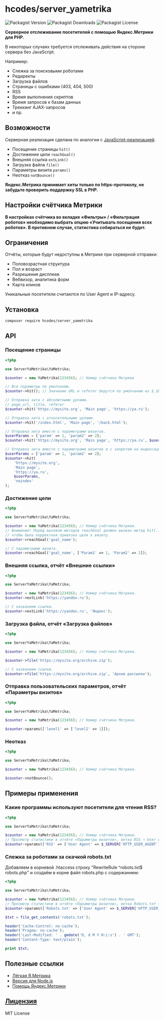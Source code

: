 
# hcodes/server_yametrika
![Packagist Version](https://img.shields.io/packagist/v/hcodes/server_yametrika)
![Packagist Downloads](https://img.shields.io/packagist/dm/hcodes/server_yametrika)
![Packagist License](https://img.shields.io/packagist/l/hcodes/server_yametrika)

**Серверное отслеживание посетителей с помощью Яндекс.Метрики для PHP.**

В некоторых случаях требуется отслеживать действия на стороне сервера без JavaScript.

Например:
+ Слежка за поисковыми роботами
+ Редиректы
+ Загрузка файлов
+ Страницы с ошибками (403, 404, 500)
+ RSS
+ Время выполнения скриптов
+ Время запросов к базам данных
+ Треккинг AJAX-запросов
+ и пр.

## Возможности
Серверная реализация сделана по аналогии с [JavaScript-реализацией](https://yandex.ru/support/metrica/code/counter-initialize.html).
+ Посещение страницы `hit()`
+ Достижение цели `reachGoal()`
+ Внешняя ссылка `extLink()`
+ Загрузка файла `file()`
+ Параметры визита `params()`
+ Неотказ `notBounce()`
 
**Яндекс.Метрика принимает хиты только по https-протоколу, не забудьте проверить поддержку SSL в PHP.**

## Настройки счётчика Метрики
**В настройках счётчика во вкладке «Фильтры» / «Фильтрация роботов» необходимо выбрать опцию «Учитывать посещения всех роботов». В противном случае, статистика собираться не будет.**

## Ограничения
Отчёты, которые будут недоступны в Метрике при серверной отправки:
+ Половозрастная структура
+ Пол и возраст
+ Разрешения дисплеев
+ Вебвизор, аналитика форм
+ Карта кликов

Уникальные посетители считаются по User Agent и IP-адресу.


## Установка
```bash
composer require hcodes/server_yametrika
```

## API
### Посещение страницы
```PHP
<?php

use ServerYaMetrika\YaMetrika;

$counter = new YaMetrika(123456); // Номер счётчика Метрики

// Все параметры по умолчанию.
$counter->hit(); // Значение URL и referer берутся по умолчанию из $_SERVER

// Отправка хита с абсолютными урлами.
// page_url, title, referer
$counter->hit('https://mysite.org', 'Main page', 'https://ya.ru');

// Отправка хита с относительными урлами.
$counter->hit('/index.html', 'Main page', '/back.html');

// Отправка хита вместе с параметрами визитов.
$userParams = ['param' => 1, 'param2' => 2];
$counter->hit('https://mysite.org', 'Main page', 'https://ya.ru', $userParams);

// Отправка хита вместе с параметрами визитов и с запретом на индексацию.
$userParams = ['param' => 1, 'param2' => 2];
$counter->hit(
    'https://mysite.org',
    'Main page',
    'https://ya.ru',
    $userParams,
    'noindex'
);
```

### Достижение цели
```PHP
<?php

use ServerYaMetrika\YaMetrika;

$counter = new YaMetrika(123456); // Номер счётчика Метрики.
// Внимание! Перед вызовом методов reachGoal должен вызван метод hit(...),
// чтобы была корректная привязка цели к визиту.
$counter->reachGoal('goal_name');

// С параметрами визита.
$counter->reachGoal('goal_name', ['Param1' => 1, 'Param2' => 2]);
```

### Внешняя ссылка, отчёт «Внешние ссылки»
```PHP
<?php

use ServerYaMetrika\YaMetrika;

$counter = new YaMetrika(123456); // Номер счётчика Метрики.
$counter->extLink('https://yandex.ru');

// С названием ссылки.
$counter->extLink('https://yandex.ru', 'Яндекс');
```

### Загрузка файла, отчёт «Загрузка файлов»
```PHP
<?php

use ServerYaMetrika\YaMetrika;

$counter = new YaMetrika(123456); // Номер счётчика Метрики.

$counter->file('https://mysite.org/archive.zip');

// С названием ссылки.
$counter->file('https://mysite.org/archive.zip', 'Архив рассылки');
```

### Отправка пользовательских параметров, отчёт «Параметры визитов»
```PHP
<?php

use ServerYaMetrika\YaMetrika;

$counter = new YaMetrika(123456); // Номер счётчика Метрики.

$counter->params(['level1' => ['level2' => 1]]);
```

### Неотказ
```PHP
<?php

use ServerYaMetrika\YaMetrika;

$counter = new YaMetrika(123456); // Номер счётчика Метрики.

$counter->notBounce();
```

## Примеры применения
### Какие программы используют посетители для чтения RSS?
```PHP
<?php

use ServerYaMetrika\YaMetrika;

$counter = new YaMetrika(123456); // Номер счётчика Метрики.
// Просмотр статистики в отчёте «Параметры визитов», ветка RSS → User Agent.
$counter->params(['RSS' => ['User Agent' => $_SERVER['HTTP_USER_AGENT']]]);
```

### Слежка за роботами за скачкой robots.txt
Добавляем в корневой .htaccess строку "RewriteRule ^robots.txt$ robots.php" и создаём в корне файл robots.php с содержанием:
```PHP
<?php

use ServerYaMetrika\YaMetrika;

$counter = new YaMetrika(123456); // Номер счётчика Метрики.
// Просмотр статистики в отчёте «Параметры визитов», ветка Robots.txt → User Agent.
$counter->params(['Robots.txt' => ['User Agent' => $_SERVER['HTTP_USER_AGENT']]]);

$txt = file_get_contents('robots.txt');

header('Cache-Control: no-cache');
header('Pragma: no-cache');
header('Last-Modified: ' . gmdate('D, d M Y H:i:s') . ' GMT');
header('Content-Type: text/plain');

print $txt;
```

## Полезные ссылки
+ [Лёгкая Я.Метрика](https://github.com/hcodes/lyam/)
+ [Версия для Node.js](https://github.com/hcodes/server_yametrika_nodejs/)
+ [Помощь Яндекс.Метрики](https://yandex.ru/support/metrica/)


## [Лицензия](./LICENSE.md)
MIT License
